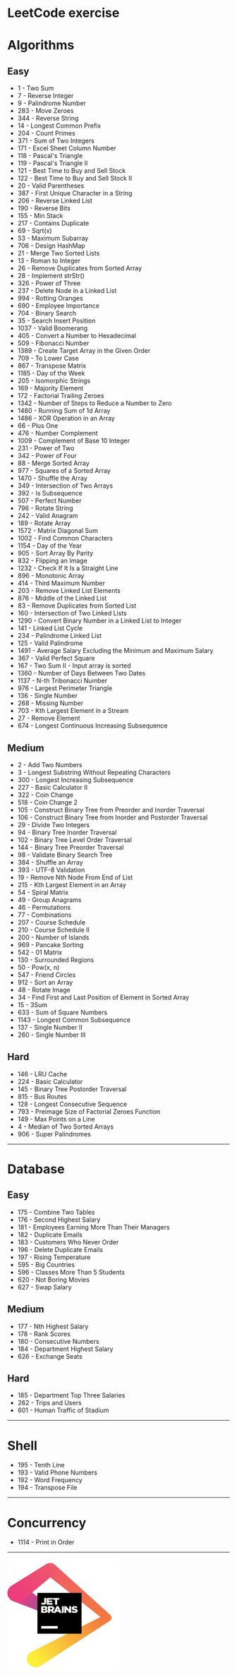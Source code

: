 LeetCode exercise
==============================

# Algorithms

## Easy
- 1 - Two Sum
- 7 - Reverse Integer
- 9 - Palindrome Number
- 283 - Move Zeroes
- 344 - Reverse String
- 14 - Longest Common Prefix
- 204 - Count Primes
- 371 - Sum of Two Integers
- 171 - Excel Sheet Column Number
- 118 - Pascal's Triangle
- 119 - Pascal's Triangle II
- 121 - Best Time to Buy and Sell Stock
- 122 - Best Time to Buy and Sell Stock II
- 20 - Valid Parentheses
- 387 - First Unique Character in a String
- 206 - Reverse Linked List
- 190 - Reverse Bits
- 155 - Min Stack
- 217 - Contains Duplicate
- 69 - Sqrt(x)
- 53 - Maximum Subarray
- 706 - Design HashMap
- 21 - Merge Two Sorted Lists
- 13 - Roman to Integer
- 26 - Remove Duplicates from Sorted Array
- 28 - Implement strStr()
- 326 - Power of Three
- 237 - Delete Node in a Linked List
- 994 - Rotting Oranges
- 690 - Employee Importance
- 704 - Binary Search
- 35 - Search Insert Position
- 1037 - Valid Boomerang
- 405 - Convert a Number to Hexadecimal
- 509 - Fibonacci Number
- 1389 - Create Target Array in the Given Order
- 709 - To Lower Case
- 867 - Transpose Matrix
- 1185 - Day of the Week
- 205 - Isomorphic Strings
- 169 - Majority Element
- 172 - Factorial Trailing Zeroes
- 1342 - Number of Steps to Reduce a Number to Zero
- 1480 - Running Sum of 1d Array
- 1486 - XOR Operation in an Array
- 66 - Plus One
- 476 - Number Complement
- 1009 - Complement of Base 10 Integer
- 231 - Power of Two
- 342 - Power of Four
- 88 - Merge Sorted Array
- 977 - Squares of a Sorted Array
- 1470 - Shuffle the Array
- 349 - Intersection of Two Arrays
- 392 - Is Subsequence
- 507 - Perfect Number
- 796 - Rotate String
- 242 - Valid Anagram
- 189 - Rotate Array
- 1572 - Matrix Diagonal Sum
- 1002 - Find Common Characters
- 1154 - Day of the Year
- 905 - Sort Array By Parity
- 832 - Flipping an Image
- 1232 - Check If It Is a Straight Line
- 896 - Monotonic Array
- 414 - Third Maximum Number
- 203 - Remove Linked List Elements
- 876 - Middle of the Linked List
- 83 - Remove Duplicates from Sorted List
- 160 - Intersection of Two Linked Lists
- 1290 - Convert Binary Number in a Linked List to Integer
- 141 - Linked List Cycle
- 234 - Palindrome Linked List
- 125 - Valid Palindrome
- 1491 - Average Salary Excluding the Minimum and Maximum Salary
- 367 - Valid Perfect Square
- 167 - Two Sum II - Input array is sorted
- 1360 - Number of Days Between Two Dates
- 1137 - N-th Tribonacci Number
- 976 - Largest Perimeter Triangle
- 136 - Single Number
- 268 - Missing Number
- 703 - Kth Largest Element in a Stream
- 27 - Remove Element
- 674 - Longest Continuous Increasing Subsequence

## Medium
- 2 - Add Two Numbers
- 3 - Longest Substring Without Repeating Characters
- 300 - Longest Increasing Subsequence
- 227 - Basic Calculator II
- 322 - Coin Change
- 518 - Coin Change 2
- 105 - Construct Binary Tree from Preorder and Inorder Traversal
- 106 - Construct Binary Tree from Inorder and Postorder Traversal
- 29 - Divide Two Integers
- 94 - Binary Tree Inorder Traversal
- 102 - Binary Tree Level Order Traversal
- 144 - Binary Tree Preorder Traversal
- 98 - Validate Binary Search Tree
- 384 - Shuffle an Array
- 393 - UTF-8 Validation
- 19 - Remove Nth Node From End of List
- 215 - Kth Largest Element in an Array
- 54 - Spiral Matrix
- 49 - Group Anagrams
- 46 - Permutations
- 77 - Combinations
- 207 - Course Schedule
- 210 - Course Schedule II
- 200 - Number of Islands
- 969 - Pancake Sorting
- 542 - 01 Matrix
- 130 - Surrounded Regions
- 50 - Pow(x, n)
- 547 - Friend Circles
- 912 - Sort an Array
- 48 - Rotate Image
- 34 - Find First and Last Position of Element in Sorted Array
- 15 - 3Sum
- 633 - Sum of Square Numbers
- 1143 - Longest Common Subsequence
- 137 - Single Number II
- 260 - Single Number III

## Hard

- 146 - LRU Cache
- 224 - Basic Calculator
- 145 - Binary Tree Postorder Traversal
- 815 - Bus Routes
- 128 - Longest Consecutive Sequence
- 793 - Preimage Size of Factorial Zeroes Function
- 149 - Max Points on a Line
- 4 - Median of Two Sorted Arrays
- 906 - Super Palindromes

-------------------------------------------------------------------------------

# Database

## Easy
- 175 - Combine Two Tables
- 176 - Second Highest Salary
- 181 - Employees Earning More Than Their Managers
- 182 - Duplicate Emails
- 183 - Customers Who Never Order
- 196 - Delete Duplicate Emails
- 197 - Rising Temperature
- 595 - Big Countries
- 596 - Classes More Than 5 Students
- 620 - Not Boring Movies
- 627 - Swap Salary

## Medium
- 177 - Nth Highest Salary
- 178 - Rank Scores
- 180 - Consecutive Numbers
- 184 - Department Highest Salary
- 626 - Exchange Seats

## Hard
- 185 - Department Top Three Salaries
- 262 - Trips and Users
- 601 - Human Traffic of Stadium

-----------------------------------------------------------

# Shell
- 195 - Tenth Line
- 193 - Valid Phone Numbers
- 192 - Word Frequency
- 194 - Transpose File

-----------------------------------------------------------

# Concurrency
- 1114 - Print in Order

----------------------------------------------------------

<a href="https://www.jetbrains.com/?from=LeetCode+exercise">
<img src="./jetbrains.png" width="256px" height="256px" style="border:0!important; border-radius: 16px!important;" title="JetBrains" alt="JetBrains">
</a>